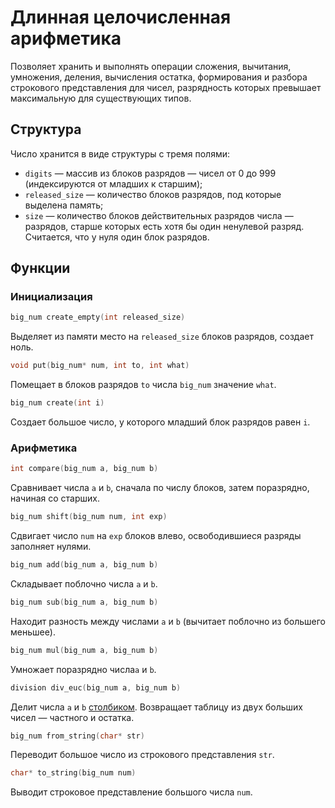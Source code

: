 # Длинная целочисленная арифметика
Позволяет хранить и выполнять операции сложения, вычитания, умножения, деления, вычисления остатка, формирования и разбора строкового представления для чисел, разрядность которых превышает максимальную для существующих типов.

## Структура
Число хранится в виде структуры с тремя полями:
* `digits` — массив из блоков разрядов — чисел от 0 до 999 (индексируются от младших к старшим);
* `released_size` — количество блоков разрядов, под которые выделена память; 
* `size` — количество блоков действительных разрядов числа — разрядов, старше которых есть хотя бы один ненулевой разряд. Считается, что у нуля один блок разрядов.

## Функции
### Инициализация
```c
big_num create_empty(int released_size)
```
Выделяет из памяти место на `released_size` блоков разрядов, создает ноль.

```c
void put(big_num* num, int to, int what)
```
Помещает в блоков разрядов `to` числа `big_num` значение `what`.

```c
big_num create(int i)
```
Создает большое число, у которого младший блок разрядов равен `i`.

### Арифметика
```c
int compare(big_num a, big_num b)
```
Сравнивает числа `a` и `b`, сначала по числу блоков, затем поразрядно, начиная со старших.

```c
big_num shift(big_num num, int exp)
```
Сдвигает число `num` на `exp` блоков влево, освободившиеся разряды заполняет нулями.

```c
big_num add(big_num a, big_num b)
```
Складывает поблочно числа `a` и `b`.

```c
big_num sub(big_num a, big_num b)
```
Находит разность между числами `a` и `b` (вычитает поблочно из большего меньшее).

```c
big_num mul(big_num a, big_num b)
```
Умножает поразрядно числа`a` и `b`.

```c
division div_euc(big_num a, big_num b)
```
Делит числа `a` и `b` [столбиком](https://ru.wikipedia.org/wiki/Деление_столбиком). Возвращает таблицу из двух больших чисел — частного и остатка.

```c
big_num from_string(char* str)
```
Переводит большое число из строкового представления `str`.

```c
char* to_string(big_num num)
```
Выводит строковое представление большого числа `num`.
